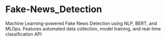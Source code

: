 # Fake-News_Detection
Machine Learning-powered Fake News Detection using NLP, BERT, and MLOps. Features automated data collection, model training, and real-time classification API
